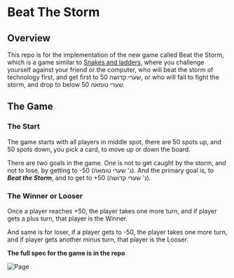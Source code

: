 # Beat The Storm
## Overview
This repo is for the implementation of the new game called Beat the Storm, which is a game similar to <a href="https://en.wikipedia.org/wiki/Snakes_and_ladders">Snakes and ladders</a>, where you challenge yourself against your friend or the computer, who will beat the storm of technology first, and get first to 50 שערי קדושה, or who will fail to fight the storm, and drop to below 50 שערי טומאה.

## The Game

### The Start
The game starts with all players in middle spot, there are 50 spots up, and 50 spots down, you pick a card, to move up or down the board.

There are two goals in the game. One is not to get caught by the storm, and not to lose, by getting to -50 (נ' שערי טומאה). And the primary goal is, to ***Beat the Storm***, and to get to +50 (נ' שערי קדושה).

### The Winner or Looser
Once a player reaches +50, the player takes one more turn, and if player gets a plus turn, that player is the Winner.

And same is for loser, if a player gets to -50, the player takes one more turn, and if player gets another minus turn, that player is the Looser.

**The full spec for the game is in the repo**

![Page](https://user-images.githubusercontent.com/44436569/206477761-0ba4037d-8043-4e04-938e-7254139746af.png)
